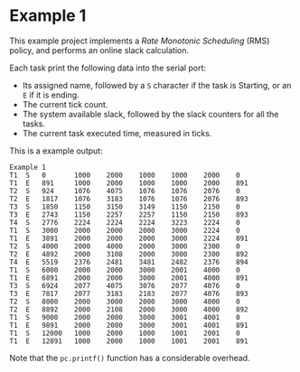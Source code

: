 # Example 1
This example project implements a *Rate Monotonic Scheduling* (RMS) policy, and performs an online slack calculation.

Each task print the following data into the serial port: 
* Its assigned name, followed by a `S` character if the task is Starting, or an `E` if it is ending.
* The current tick count.
* The system available slack, followed by the slack counters for all the tasks.
* The current task executed time, measured in ticks.

This is a example output:
```
Example 1
T1  S   0       1000    2000    1000    1000    2000    0
T1  E   891     1000    2000    1000    1000    2000    891
T2  S   924     1076    4075    1076    1076    2076    0
T2  E   1817    1076    3183    1076    1076    2076    893
T3  S   1850    1150    3150    3149    1150    2150    0
T3  E   2743    1150    2257    2257    1150    2150    893
T4  S   2776    2224    2224    2224    3223    2224    0
T1  S   3000    2000    2000    2000    3000    2224    0
T1  E   3891    2000    2000    2000    3000    2224    891
T2  S   4000    2000    4000    2000    3000    2300    0
T2  E   4892    2000    3108    2000    3000    2300    892
T4  E   5519    2376    2481    3481    2482    2376    894
T1  S   6000    2000    2000    3000    2001    4000    0
T1  E   6891    2000    2000    3000    2001    4000    891
T3  S   6924    2077    4075    3076    2077    4076    0
T3  E   7817    2077    3183    2183    2077    4076    893
T2  S   8000    2000    3000    2000    3000    4000    0
T2  E   8892    2000    2108    2000    3000    4000    892
T1  S   9000    2000    2000    3000    3001    4001    0
T1  E   9891    2000    2000    3000    3001    4001    891
T1  S   12000   1000    2000    1000    1001    2001    0
T1  E   12891   1000    2000    1000    1001    2001    891
```

Note that the `pc.printf()` function has a considerable overhead.

